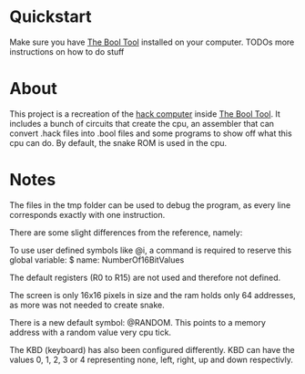 # Quickstart
Make sure you have [The Bool Tool](https://git.science.uu.nl/0069795/digitallogicsimulator) installed
on your computer. TODOs more instructions on how to do stuff


# About
This project is a recreation of the [hack computer](https://en.wikipedia.org/wiki/Hack_computer)
inside [The Bool Tool](https://git.science.uu.nl/0069795/digitallogicsimulator). It includes a bunch
of circuits that create the cpu, an assembler that can convert .hack files into .bool files and some
programs to show off what this cpu can do. By default, the snake ROM is used in the cpu.

# Notes
The files in the tmp folder can be used to debug the program,
as every line corresponds exactly with one instruction.

There are some slight differences from the reference, namely:

To use user defined symbols like @i, a command is required to reserve this global variable:
    $ name: NumberOf16BitValues

The default registers (R0 to R15) are not used and therefore not defined.

The screen is only 16x16 pixels in size and the ram holds only 64 addresses,
as more was not needed to create snake.

There is a new default symbol: @RANDOM.
This points to a memory address with a random value very cpu tick.

The KBD (keyboard) has also been configured differently.
KBD can have the values 0, 1, 2, 3 or 4 representing none, left, right, up and down respectivly.

